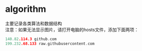 # algorithm
主要记录各类算法和数据结构  
注意：如果无法显示图片，请打开电脑的hosts文件，添加下面两项：
```cpp
140.82.114.3 github.com
199.232.68.133 raw.githubusercontent.com
```
